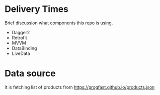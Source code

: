 # Delivery Times
Brief discussion what components this repo is using.

- Dagger2
- Retrofit
- MVVM 
- DataBinding
- LiveData


# Data source
It is fetching list of products from https://progfast.github.io/products.json
